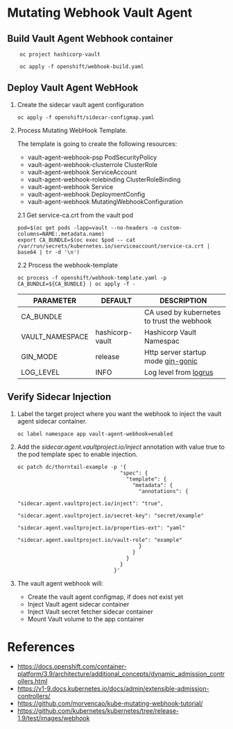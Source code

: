 # Mutating Webhook Vault Agent

## Build Vault Agent Webhook container

```
    oc project hashicorp-vault

    oc apply -f openshift/webhook-build.yaml
```

## Deploy Vault Agent WebHook

1. Create the sidecar vault agent configuration

    ```
    oc apply -f openshift/sidecar-configmap.yaml
    ```

2. Process Mutating WebHook Template.
   
   The template is going to create the following resources:
    * vault-agent-webhook-psp PodSecurityPolicy
    * vault-agent-webhook-clusterrole ClusterRole
    * vault-agent-webhook ServiceAccount
    * vault-agent-webhook-rolebinding ClusterRoleBinding
    * vault-agent-webhook Service
    * vault-agent-webhook DeploymentConfig
    * vault-agent-webhook MutatingWebhookConfiguration
    
   2.1 Get service-ca.crt from the vault pod

    ```
    pod=$(oc get pods -lapp=vault --no-headers -o custom-columns=NAME:.metadata.name)
    export CA_BUNDLE=$(oc exec $pod -- cat /var/run/secrets/kubernetes.io/serviceaccount/service-ca.crt | base64 | tr -d '\n')
    ```

   2.2 Process the webhook-template

    ```
    oc process -f openshift/webhook-template.yaml -p CA_BUNDLE=${CA_BUNDLE} | oc apply -f -
    ```

    |     PARAMETER   |  DEFAULT           |  DESCRIPTION                                                              |
    |-----------------|--------------------|---------------------------------------------------------------------------|
    | CA_BUNDLE       |                    |    CA used by kubernetes to trust the webhook                             |
    | VAULT_NAMESPACE |    hashicorp-vault |    Hashicorp Vault Namespac                                               |
    | GIN_MODE        |    release         |    Http server startup mode [gin-gonic](https://github.com/gin-gonic/gin) |
    | LOG_LEVEL       |    INFO            |    Log level from [logrus](https://github.com/sirupsen/logrus)            |

## Verify Sidecar Injection

1. Label the target project where you want the webhook to inject the vault agent sidecar container.

    ```
    oc label namespace app vault-agent-webhook=enabled
    ```

2. Add the *sidecar.agent.vaultproject.io/inject* annotation with value true to the pod template spec to enable injection.


    ```
    oc patch dc/thorntail-example -p '{
                                     "spec": {
                                       "template": {
                                         "metadata": {
                                           "annotations": {
                                             "sidecar.agent.vaultproject.io/inject": "true",
                                             "sidecar.agent.vaultproject.io/secret-key": "secret/example"
                                             "sidecar.agent.vaultproject.io/properties-ext": "yaml"
                                             "sidecar.agent.vaultproject.io/vault-role": "example"
                                           }
                                         }
                                       }
                                     }
                                   }'
    ```
3. The vault agent webhook will:
    * Create the vault agent configmap, if does not exist yet
    * Inject Vault agent sidecar container
    * Inject Vault secret fetcher sidecar container
    * Mount Vault volume to the app container

# References

* https://docs.openshift.com/container-platform/3.9/architecture/additional_concepts/dynamic_admission_controllers.html
* https://v1-9.docs.kubernetes.io/docs/admin/extensible-admission-controllers/
* https://github.com/morvencao/kube-mutating-webhook-tutorial/
* https://github.com/kubernetes/kubernetes/tree/release-1.9/test/images/webhook
